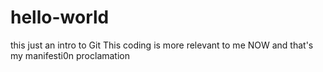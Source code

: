 # hello-world
this just an intro to Git
This coding is more relevant to me NOW and that's my manifesti0n proclamation
